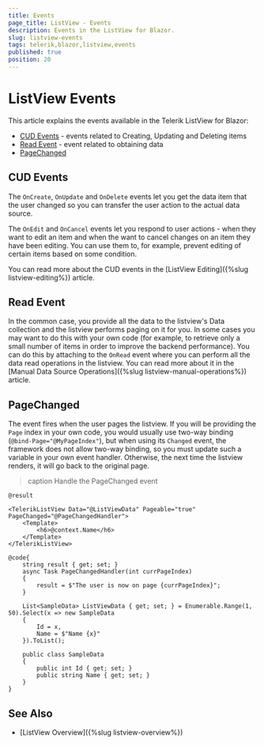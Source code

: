 ```yaml
---
title: Events
page_title: ListView - Events
description: Events in the ListView for Blazor.
slug: listview-events
tags: telerik,blazor,listview,events
published: true
position: 20
---
```


# ListView Events

This article explains the events available in the Telerik ListView for Blazor:

* [CUD Events](#cud-events) - events related to Creating, Updating and Deleting items
* [Read Event](#read-event) - event related to obtaining data
* [PageChanged](#pagechanged)

## CUD Events

The `OnCreate`, `OnUpdate` and `OnDelete` events let you get the data item that the user changed so you can transfer the user action to the actual data source.

The `OnEdit` and `OnCancel` events let you respond to user actions - when they want to edit an item and when the want to cancel changes on an item they have been editing. You can use them to, for example, prevent editing of certain items based on some condition.

You can read more about the CUD events in the [ListView Editing]({%slug listview-editing%}) article.


## Read Event

In the common case, you provide all the data to the listview's Data collection and the listview performs paging on it for you. In some cases you may want to do this with your own code (for example, to retrieve only a small number of items in order to improve the backend performance). You can do this by attaching to the `OnRead` event where you can perform all the data read operations in the listview. You can read more about it in the [Manual Data Source Operations]({%slug listview-manual-operations%}) article.


## PageChanged

The event fires when the user pages the listview. If you will be providing the `Page` index in your own code, you would usually use two-way binding (`@bind-Page="@MyPageIndex"`), but when using its `Changed` event, the framework does not allow two-way binding, so you must update such a variable in your own event handler. Otherwise, the next time the listview renders, it will go back to the original page.

>caption Handle the PageChanged event

````CSHTML
@result

<TelerikListView Data="@ListViewData" Pageable="true" PageChanged="@PageChangedHandler">
    <Template>
        <h6>@context.Name</h6>
    </Template>
</TelerikListView>

@code{
    string result { get; set; }
    async Task PageChangedHandler(int currPageIndex)
    {
        result = $"The user is now on page {currPageIndex}";
    }

    List<SampleData> ListViewData { get; set; } = Enumerable.Range(1, 50).Select(x => new SampleData
    {
        Id = x,
        Name = $"Name {x}"
    }).ToList();

    public class SampleData
    {
        public int Id { get; set; }
        public string Name { get; set; }
    }
}
````


## See Also

* [ListView Overview]({%slug listview-overview%})
